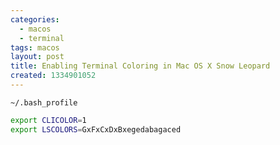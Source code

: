 ```yaml
---
categories:
  - macos
  - terminal
tags: macos
layout: post
title: Enabling Terminal Coloring in Mac OS X Snow Leopard
created: 1334901052
---
```


`~/.bash_profile `

```bash
export CLICOLOR=1
export LSCOLORS=GxFxCxDxBxegedabagaced
```
